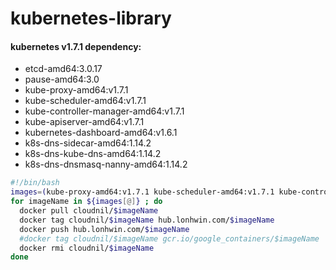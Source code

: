 # kubernetes-library

#### kubernetes v1.7.1 dependency:
- etcd-amd64:3.0.17
- pause-amd64:3.0
- kube-proxy-amd64:v1.7.1 
- kube-scheduler-amd64:v1.7.1
- kube-controller-manager-amd64:v1.7.1 
- kube-apiserver-amd64:v1.7.1
- kubernetes-dashboard-amd64:v1.6.1
- k8s-dns-sidecar-amd64:1.14.2
- k8s-dns-kube-dns-amd64:1.14.2
- k8s-dns-dnsmasq-nanny-amd64:1.14.2

```bash
#!/bin/bash
images=(kube-proxy-amd64:v1.7.1 kube-scheduler-amd64:v1.7.1 kube-controller-manager-amd64:v1.7.1 kube-apiserver-amd64:v1.7.1 etcd-amd64:3.0.17 pause-amd64:3.0 kubernetes-dashboard-amd64:v1.6.1 k8s-dns-sidecar-amd64:1.14.2 k8s-dns-kube-dns-amd64:1.14.2 k8s-dns-dnsmasq-nanny-amd64:1.14.2)
for imageName in ${images[@]} ; do
  docker pull cloudnil/$imageName
  docker tag cloudnil/$imageName hub.lonhwin.com/$imageName
  docker push hub.lonhwin.com/$imageName
  #docker tag cloudnil/$imageName gcr.io/google_containers/$imageName
  docker rmi cloudnil/$imageName
done
```
